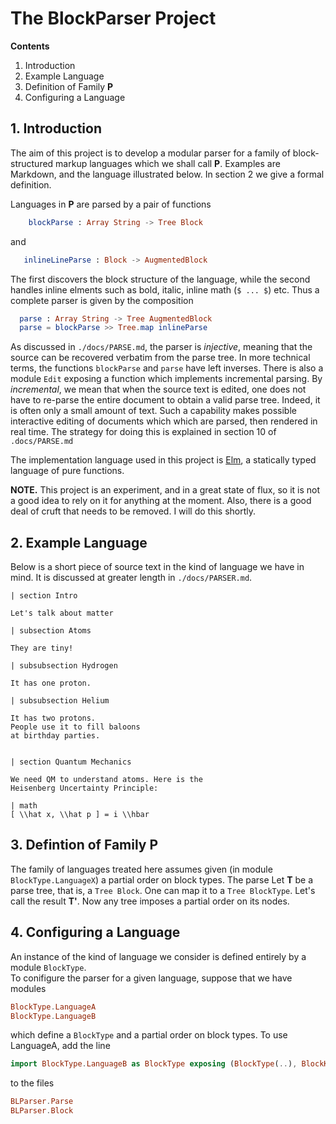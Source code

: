 # The BlockParser Project

**Contents**



1. Introduction 
2. Example Language
3. Definition of Family **P**
4. Configuring a Language

## 1. Introduction

The aim of this project is to develop a modular
parser for a family of block-structured
markup languages which we shall call **P**. 
Examples are  Markdown, and the language
illustrated below. In section 2 we give a formal definition.

Languages in **P** are parsed by a pair of functions 

```elm
    blockParse : Array String -> Tree Block
```

and 

```elm
   inlineLineParse : Block -> AugmentedBlock
```

The first discovers the block structure of the language,
while the second handles inline elments such as
bold, italic, inline math (`$ ... $`) etc.  Thus
a complete parser is given by the composition

```elm
  parse : Array String -> Tree AugmentedBlock
  parse = blockParse >> Tree.map inlineParse
```


As discussed in `./docs/PARSE.md`, the parser is *injective*,
meaning that the source can be recovered verbatim from the
parse tree.  In more technical terms, the functions `blockParse` 
and `parse` have left inverses.  There is also a module `Edit` exposing
a function which implements incremental parsing.
By *incremental*, we mean that when the source text is edited, one does not have to re-parse the entire document
to obtain a valid parse tree.  Indeed, it is often only a small amount of text. Such a capability makes possible interactive editing of documents which which are parsed, then rendered in real time. The strategy for doing this
is explained in section 10 of `.docs/PARSE.md` 

The implementation language used in this project is 
[Elm](https:elm-lang.org), a statically typed
language of pure functions.

**NOTE.** This project is an experiment, and in a great state of flux,
so it is not a good idea to rely on it for anything at the moment.
Also, there is a good deal of cruft that needs to be removed.
I will do this shortly.



## 2. Example Language

Below is a short piece of source text in
the kind of language we have in mind.
It is discussed at greater length in 
`./docs/PARSER.md`.


```text
| section Intro

Let's talk about matter 

| subsection Atoms 

They are tiny!

| subsubsection Hydrogen

It has one proton.

| subsubsection Helium

It has two protons.
People use it to fill baloons
at birthday parties.


| section Quantum Mechanics

We need QM to understand atoms. Here is the
Heisenberg Uncertainty Principle:

| math 
[ \\hat x, \\hat p ] = i \\hbar
```

## 3. Defintion of Family **P**

The family of languages treated here assumes given (in module `BlockType.LanguageX`)
a partial order on block types.  The parse  Let **T** be a parse tree,
that is, a `Tree Block`.  One can map it to a `Tree BlockType`.  Let's call the result
**T'**.  Now any tree imposes a partial order on its nodes.



## 4. Configuring a Language

An instance of the kind of language we consider 
is defined entirely by a module `BlockType`.  
To conifigure the parser for a given
language, suppose that we have modules

```elm
BlockType.LanguageA
BlockType.LanguageB
```

which define a `BlockType` and a partial order on block types.
To use LanguageA, add the line

```elm
import BlockType.LanguageB as BlockType exposing (BlockType(..), BlockKind(..))
```

to the files

```elm
BLParser.Parse
BLParser.Block
```




